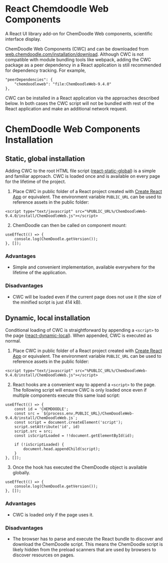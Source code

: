 # React Chemdoodle Web Components

A React UI library add-on for ChemDoodle Web components, scientific interface display.

ChemDoodle Web Components (CWC) and can be downloaded from [web.chemdoodle.com/installation/download](https://web.chemdoodle.com/installation/download). Although CWC is not compatible with module bundling tools like webpack, adding the CWC package as a peer dependency in a React application is still recommended for dependency tracking. For example,

```
"peerDependencies": {
    "chemdoodleweb": "file:ChemDoodleWeb-9.4.0"
},
```

CWC can be installed in a React application via the approaches described below. In both cases the CWC script will not be bundled with rest of the React application and make an additional network request.

# ChemDoodle Web Components Installation
## Static, global installation 
Adding CWC to the root HTML file script ([react-static-global](https://github.com/melaniebrgr/react-chemdoodleweb/tree/main/examples/react-static-global)) is a simple and familiar approach. CWC is loaded once and is available on every page for the lifetime of the project. 

1. Place CWC in public folder of a React project created with [Create React App](https://create-react-app.dev/docs/using-the-public-folder/) or equivalent. The environment variable `PUBLIC_URL` can be used to reference assets in the public folder:

```
<script type="text/javascript" src="%PUBLIC_URL%/ChemDoodleWeb-9.4.0/install/ChemDoodleWeb.js"></script>
```

2. ChemDoodle can then be called on component mount:
```
useEffect(() => {
    console.log(ChemDoodle.getVersion());
}, []);
```

### Advantages
- Simple and convenient implementation, available everywhere for the lifetime of the application.

### Disadvantages
- CWC will be loaded even if the current page does not use it (the size of the minified script is just 414 kB).

## Dynamic, local installation
Conditional loading of CWC is straightforward by appending a `<script>` to the page ([react-dynamic-local](https://github.com/melaniebrgr/react-chemdoodleweb/tree/main/examples/react-dynamic-local)). When appended, CWC is executed as normal.

1. Place CWC in public folder of a React project created with [Create React App](https://create-react-app.dev/docs/using-the-public-folder/) or equivalent. The environment variable `PUBLIC_URL` can be used to reference assets in the public folder:

```
<script type="text/javascript" src="%PUBLIC_URL%/ChemDoodleWeb-9.4.0/install/ChemDoodleWeb.js"></script>
```

2. React hooks are a convenient way to append a `<script>` to the page. The following script will ensure CWC is only loaded once even if multiple components execute this same load script:

```
useEffect(() => { 
    const id = 'CHEMDOODLE';
    const src = `${process.env.PUBLIC_URL}/ChemDoodleWeb-9.4.0/install/ChemDoodleWeb.js`;
    const script = document.createElement('script');
    script.setAttribute('id', id)
    script.src = src;
    const isScriptLoaded = !!document.getElementById(id);

    if (!isScriptLoaded) {
        document.head.appendChild(script);
    }
}, []);
```

3. Once the hook has executed the ChemDoodle object is available globally.

```
useEffect(() => {
    console.log(ChemDoodle.getVersion());
}, []);
```

### Advantages
- CWC is loaded only if the page uses it.

### Disadvantages
- The browser has to parse and execute the React bundle to discover and download the ChemDoodle script. This means the ChemDoodle script is likely hidden from the preload scanners that are used by browsers to discover resources on pages.
